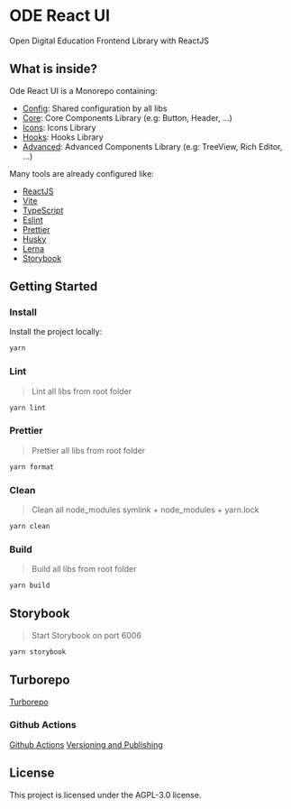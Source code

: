 # ODE React UI

Open Digital Education Frontend Library with ReactJS

## What is inside?

Ode React UI is a Monorepo containing:

- [Config](./config/README.md): Shared configuration by all libs
- [Core](./libs/core/README.md): Core Components Library (e.g: Button, Header, ...)
- [Icons](./libs/icons/README.md): Icons Library
- [Hooks](./libs/hooks/README.md): Hooks Library
- [Advanced](./libs/advanced/README.md): Advanced Components Library (e.g: TreeView, Rich Editor, ...)

Many tools are already configured like:

- [ReactJS](https://reactjs.org)
- [Vite](https://vitejs.dev)
- [TypeScript](https://www.typescriptlang.org)
- [Eslint](https://eslint.org)
- [Prettier](https://prettier.io)
- [Husky](https://github.com/typicode/husky)
- [Lerna](https://lerna.js.org/docs/getting-started)
- [Storybook](https://storybook.js.org/)

## Getting Started

### Install

Install the project locally:

```bash
yarn
```

### Lint

> Lint all libs from root folder

```bash
yarn lint
```

### Prettier

> Prettier all libs from root folder

```bash
yarn format
```

### Clean

> Clean all node_modules symlink + node_modules + yarn.lock

```bash
yarn clean
```

### Build

> Build all libs from root folder

```bash
yarn build
```

## Storybook

> Start Storybook on port 6006

```bash
yarn storybook
```

## Turborepo

[Turborepo](https://turborepo.org/)

### Github Actions

[Github Actions](https://turborepo.org/docs/ci/github-actions)
[Versioning and Publishing](https://turborepo.org/docs/handbook/publishing-packages/versioning-and-publishing)

## License

This project is licensed under the AGPL-3.0 license.
